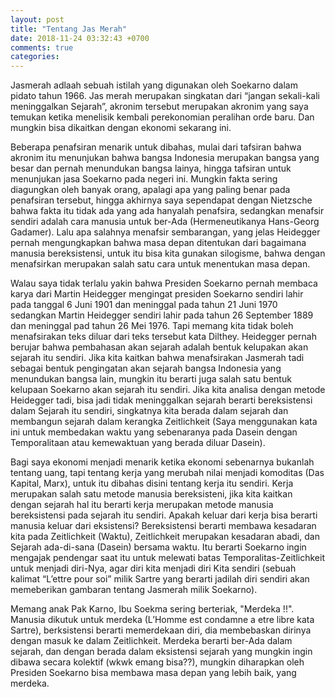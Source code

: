```yaml
---
layout: post
title: "Tentang Jas Merah"
date: 2018-11-24 03:32:43 +0700
comments: true
categories:
---
```

Jasmerah adlaah sebuah istilah yang digunakan oleh Soekarno dalam pidato tahun 1966. Jas merah merupakan singkatan dari “jangan sekali-kali meninggalkan Sejarah”, akronim tersebut merupakan akronim yang saya temukan ketika menelisik kembali perekonomian peralihan orde baru. Dan mungkin bisa dikaitkan dengan ekonomi sekarang ini.

Beberapa penafsiran menarik untuk dibahas, mulai dari tafsiran bahwa akronim itu menunjukan bahwa bangsa Indonesia merupakan bangsa yang besar dan pernah menundukan bangsa lainya, hingga tafsiran untuk menunjukan jasa Soekarno pada negeri ini. Mungkin fakta sering diagungkan oleh banyak orang, apalagi apa yang paling benar pada penafsiran tersebut, hingga akhirnya saya sependapat dengan Nietzsche bahwa fakta itu tidak ada yang ada hanyalah penafsira, sedangkan menafsir sendiri adalah cara manusia untuk ber-Ada (Hermeneutikanya Hans-Georg Gadamer). Lalu apa salahnya menafsir sembarangan, yang jelas Heidegger pernah mengungkapkan bahwa masa depan ditentukan dari bagaimana manusia bereksistensi, untuk itu bisa kita gunakan silogisme, bahwa dengan menafsirkan merupakan salah satu cara untuk menentukan masa depan.

Walau saya tidak terlalu yakin bahwa Presiden Soekarno pernah membaca karya dari Martin Heidegger mengingat presiden Soekarno sendiri lahir pada tanggal 6 Juni 1901 dan meninggal pada tahun 21 Juni 1970 sedangkan Martin Heidegger sendiri lahir pada tahun 26 September 1889 dan meninggal pad tahun 26 Mei 1976. Tapi memang kita tidak boleh menafsirakan teks diluar dari teks tersebut kata Dilthey. Heidegger pernah berujar bahwa pembahasan akan sejarah adalah bentuk kelupakan akan sejarah itu sendiri. Jika kita kaitkan bahwa menafsirakan Jasmerah tadi sebagai bentuk pengingatan akan sejarah bangsa Indonesia yang menundukan bangsa lain, mungkin itu berarti juga salah satu bentuk kelupaan Soekarno akan sejarah itu sendiri. Jika kita analisa dengan metode Heidegger tadi, bisa jadi tidak meninggalkan sejarah berarti bereksistensi dalam Sejarah itu sendiri, singkatnya kita berada dalam sejarah dan membangun sejarah dalam kerangka Zeitlichkeit (Saya menggunakan kata ini untuk membedakan waktu yang sebenaranya pada Dasein dengan Temporalitaan atau kemewaktuan yang berada diluar Dasein).

Bagi saya ekonomi menjadi menarik ketika ekonomi sebenarnya bukanlah tentang uang, tapi tentang kerja yang merubah nilai menjadi komoditas (Das Kapital, Marx), untuk itu dibahas disini tentang kerja itu sendiri. Kerja merupakan salah satu metode manusia bereksisteni, jika kita kaitkan dengan sejarah hal itu berarti kerja merupakan metode manusia bereksistensi pada sejarah itu sendiri. Apakah keluar dari kerja bisa berarti manusia keluar dari eksistensi? Bereksistensi berarti membawa kesadaran kita pada Zeitlichkeit (Waktu), Zeitlichkeit merupakan kesadaran abadi, dan Sejarah ada-di-sana (Dasein) bersama waktu. Itu berarti Soekarno ingin mengajak pendengar saat itu untuk melewati batas Temporalitas-Zeitlichkeit untuk menjadi diri-Nya, agar diri kita menjadi diri Kita sendiri (sebuah kalimat “L’ettre pour soi” milik Sartre yang berarti jadilah diri sendiri akan memeberikan gambaran tentang Jasmerah milik Soekarno).

Memang anak Pak Karno, Ibu Soekma sering berteriak, "Merdeka !!". Manusia dikutuk untuk merdeka (L’Homme est condamne a etre libre kata Sartre), berksistensi berarti memerdekaan diri, dia membebaskan dirinya dengan masuk ke dalam Zeitlichkeit. Merdeka berarti ber-Ada dalam sejarah, dan dengan berada dalam eksistensi sejarah yang mungkin ingin dibawa secara kolektif (wkwk emang bisa??), mungkin diharapkan oleh Presiden Soekarno bisa membawa masa depan yang lebih baik, yang merdeka.
